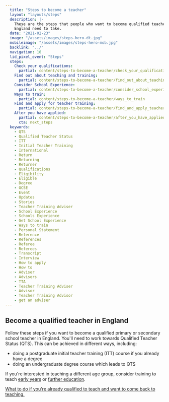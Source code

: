 ```yaml
---
  title: "Steps to become a teacher"
  layout: "layouts/steps"
  description: |-
    These are the steps that people who want to become qualified teachers in
    England need to take.
  date: "2021-02-23"
  image: "/assets/images/steps-hero-dt.jpg"
  mobileimage: "/assets/images/steps-hero-mob.jpg"
  backlink: "../"
  navigation: 10
  lid_pixel_event: "Steps"
  steps:
    Check your qualifications:
      partial: content/steps-to-become-a-teacher/check_your_qualifications
    Find out about teaching and training:
      partial: content/steps-to-become-a-teacher/find_out_about_teaching_and_training
    Consider School Experience:
      partial: content/steps-to-become-a-teacher/consider_school_experience
    Ways to train:
      partial: content/steps-to-become-a-teacher/ways_to_train
    Find and apply for teacher training:
      partial: content/steps-to-become-a-teacher/find_and_apply_teacher_training
    After you have applied:
      partial: content/steps-to-become-a-teacher/after_you_have_applied
      cta: next_steps
  keywords:
    - QTS
    - Qualified Teacher Status
    - ITT
    - Initial Teacher Training
    - International
    - Return
    - Returning
    - Returner
    - Qualifications
    - Eligibility
    - Eligible
    - Degree
    - GCSE
    - Event
    - Updates
    - Stories
    - Teacher Training Adviser
    - School Experience
    - Schools Experience
    - Get School Experience
    - Ways to train
    - Personal Statement
    - Reference
    - References
    - Referee
    - Referees
    - Transcript
    - Interview
    - How to apply
    - How to
    - Adviser
    - Advisers
    - TTA
    - Teacher Training Adviser
    - Advisor
    - Teacher Training Advisor
    - get an adviser
---
```


## Become a qualified teacher in England

Follow these steps if you want to become a qualified primary or secondary school teacher in England. You'll need to work towards Qualified Teacher Status (QTS). This can be achieved in different ways, including:

* doing a postgraduate initial teacher training (ITT) course if you already have a degree
* doing an undergraduate degree course which leads to QTS

If you're interested in teaching a different age group, consider training to teach [early years](/early-years-teaching-training) or [further education](/further-education-teacher-training).

[What to do if you're already qualified to teach and want to come back to teaching.](/returning-to-teaching)
